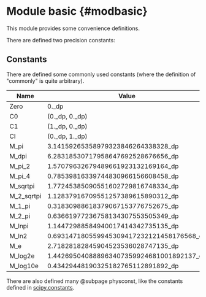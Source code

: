 # Module basic {#modbasic}

This module provides some convenience definitions. 

There are defined two precision constants:



## Constants


There are defined some commonly used constants (where the definition of "commonly" is quite arbitrary).


| Name       | Value                                     |
|------------|-------------------------------------------|
| Zero       | 0._dp                                     |
| C0         | (0._dp, 0._dp)                            |
| C1         | (1._dp, 0._dp)                            |
| CI         | (0._dp, 1._dp)                            |
| M_pi       | 3.14159265358979323846264338328_dp        |
| M_dpi      | 6.28318530717958647692528676656_dp        |
| M_pi_2     | 1.57079632679489661923132169164_dp        |
| M_pi_4     | 0.78539816339744830966156608458_dp        |
| M_sqrtpi   | 1.77245385090551602729816748334_dp        |
| M_2_sqrtpi | 1.12837916709551257389615890312_dp        |
| M_1_pi     | 0.31830988618379067153776752675_dp        |
| M_2_pi     | 0.63661977236758134307553505349_dp        |
| M_lnpi     | 1.14472988584940017414342735135_dp        |
| M_ln2      | 0.693147180559945309417232121458176568_dp |
| M_e        | 2.71828182845904523536028747135_dp        |
| M_log2e    | 1.442695040888963407359924681001892137_dp |
| M_log10e   | 0.43429448190325182765112891892_dp        |


There are also defined many @subpage physconst, like the constants defined in [scipy.constants](https://docs.scipy.org/doc/scipy/reference/constants.html).


